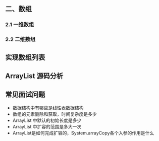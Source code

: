 ## 二、数组 

### 2.1 一维数组
### 2.2 二维数组


## 实现数组列表

## ArrayList 源码分析


## 常见面试问题
- 数据结构中有哪些是线性表数据结构
- 数组的元素删除和获取，时间复杂度是多少
- ArrayList 中默认的初始长度是多少
- ArrayList 中扩容的范围是多大一次
- ArrayList是如何完成扩容的，System.arrayCopy各个入参的作用是什么